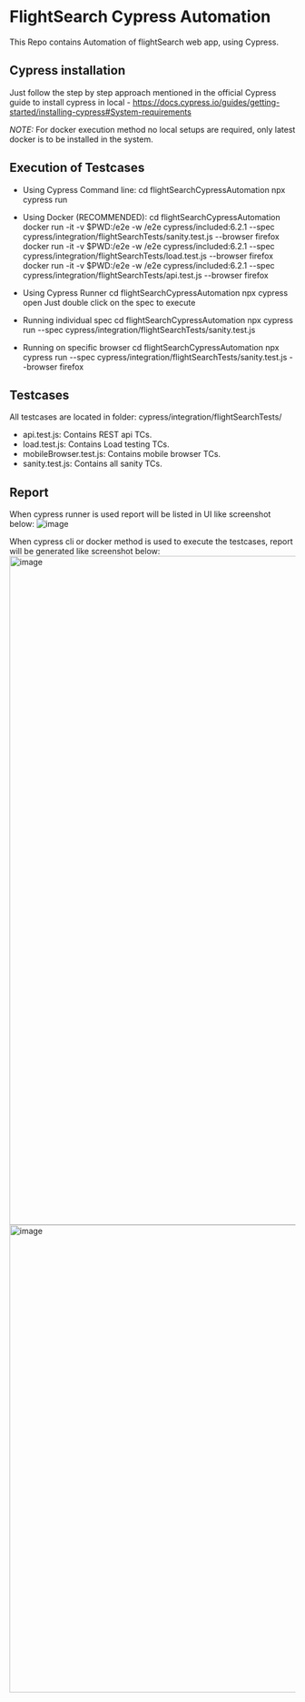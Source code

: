 # FlightSearch Cypress Automation
This Repo contains Automation of  flightSearch web app, using Cypress.

## Cypress installation
Just follow the step by step approach mentioned in the official Cypress guide to install cypress in local - 
https://docs.cypress.io/guides/getting-started/installing-cypress#System-requirements

*NOTE:* For docker execution method no local setups are required, only latest docker is to be installed in the system.

## Execution of Testcases
* Using Cypress Command line:
  cd flightSearchCypressAutomation
  npx cypress run
  
* Using Docker (RECOMMENDED):
  cd flightSearchCypressAutomation
  docker run -it -v $PWD:/e2e -w /e2e cypress/included:6.2.1 --spec cypress/integration/flightSearchTests/sanity.test.js --browser firefox
  docker run -it -v $PWD:/e2e -w /e2e cypress/included:6.2.1 --spec cypress/integration/flightSearchTests/load.test.js --browser firefox
  docker run -it -v $PWD:/e2e -w /e2e cypress/included:6.2.1 --spec cypress/integration/flightSearchTests/api.test.js --browser firefox
  
* Using Cypress Runner
  cd flightSearchCypressAutomation
  npx cypress open
  Just double click on the spec to execute
  
* Running individual spec
  cd flightSearchCypressAutomation
  npx cypress run --spec cypress/integration/flightSearchTests/sanity.test.js
  
* Running on specific browser
  cd flightSearchCypressAutomation
  npx cypress run --spec cypress/integration/flightSearchTests/sanity.test.js --browser firefox
  
## Testcases
All testcases are located in folder: cypress/integration/flightSearchTests/ 
* api.test.js: Contains REST api TCs.
* load.test.js: Contains Load testing TCs.
* mobileBrowser.test.js: Contains mobile browser TCs.
* sanity.test.js: Contains all sanity TCs.

## Report
  When cypress runner is used report will be listed in UI like screenshot below:
  ![image](https://user-images.githubusercontent.com/26439049/115125830-66bfb180-9fe8-11eb-825c-c7c5f015cd36.png)
   
  When cypress cli or docker method is used to execute the testcases, report will be generated like screenshot below:
  <img width="1176" alt="image" src="https://user-images.githubusercontent.com/26439049/115125577-b9986980-9fe6-11eb-9ee4-013525c0db88.png">
  <img width="822" alt="image" src="https://user-images.githubusercontent.com/26439049/115125797-2c561480-9fe8-11eb-82b8-683f2ce51b4a.png">

